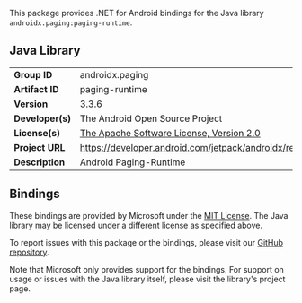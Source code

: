 This package provides .NET for Android bindings for the Java library `androidx.paging:paging-runtime`.

## Java Library

| | |
|-|-|
| **Group ID** | androidx.paging |
| **Artifact ID** | paging-runtime |
| **Version** | 3.3.6 |
| **Developer(s)** | The Android Open Source Project |
| **License(s)** | [The Apache Software License, Version 2.0](http://www.apache.org/licenses/LICENSE-2.0.txt) |
| **Project URL** | https://developer.android.com/jetpack/androidx/releases/paging#3.3.6 |
| **Description** | Android Paging-Runtime |

## Bindings

These bindings are provided by Microsoft under the [MIT License](https://opensource.org/licenses/MIT). The Java
library may be licensed under a different license as specified above.

To report issues with this package or the bindings, please visit our [GitHub repository](https://aka.ms/android-libraries).

Note that Microsoft only provides support for the bindings. For support on
usage or issues with the Java library itself, please visit the library's project page.
